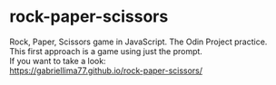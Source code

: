 # rock-paper-scissors
Rock, Paper, Scissors game in JavaScript. The Odin Project practice.<br>
This first approach is a game using just the prompt.<br>
If you want to take a look:<br>
https://gabriellima77.github.io/rock-paper-scissors/

